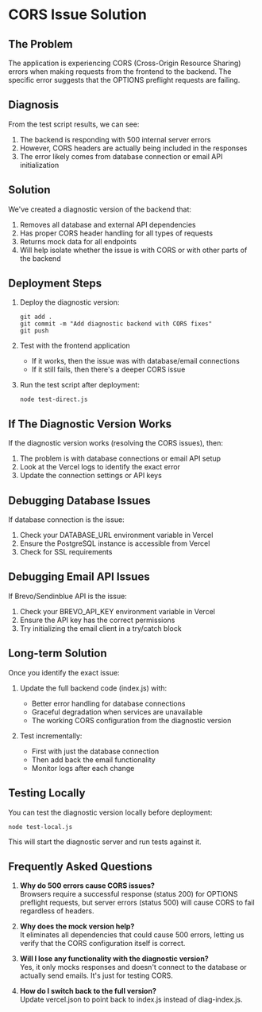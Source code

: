 # CORS Issue Solution

## The Problem

The application is experiencing CORS (Cross-Origin Resource Sharing) errors when making requests from the frontend to the backend. The specific error suggests that the OPTIONS preflight requests are failing.

## Diagnosis

From the test script results, we can see:

1. The backend is responding with 500 internal server errors
2. However, CORS headers are actually being included in the responses
3. The error likely comes from database connection or email API initialization

## Solution

We've created a diagnostic version of the backend that:

1. Removes all database and external API dependencies
2. Has proper CORS header handling for all types of requests
3. Returns mock data for all endpoints
4. Will help isolate whether the issue is with CORS or with other parts of the backend

## Deployment Steps

1. Deploy the diagnostic version:
   ```
   git add .
   git commit -m "Add diagnostic backend with CORS fixes"
   git push
   ```

2. Test with the frontend application
   - If it works, then the issue was with database/email connections
   - If it still fails, then there's a deeper CORS issue

3. Run the test script after deployment:
   ```
   node test-direct.js
   ```

## If The Diagnostic Version Works

If the diagnostic version works (resolving the CORS issues), then:

1. The problem is with database connections or email API setup
2. Look at the Vercel logs to identify the exact error
3. Update the connection settings or API keys

## Debugging Database Issues

If database connection is the issue:
1. Check your DATABASE_URL environment variable in Vercel
2. Ensure the PostgreSQL instance is accessible from Vercel
3. Check for SSL requirements

## Debugging Email API Issues

If Brevo/Sendinblue API is the issue:
1. Check your BREVO_API_KEY environment variable in Vercel
2. Ensure the API key has the correct permissions
3. Try initializing the email client in a try/catch block

## Long-term Solution

Once you identify the exact issue:

1. Update the full backend code (index.js) with:
   - Better error handling for database connections
   - Graceful degradation when services are unavailable
   - The working CORS configuration from the diagnostic version

2. Test incrementally:
   - First with just the database connection
   - Then add back the email functionality
   - Monitor logs after each change

## Testing Locally

You can test the diagnostic version locally before deployment:

```
node test-local.js
```

This will start the diagnostic server and run tests against it.

## Frequently Asked Questions

1. **Why do 500 errors cause CORS issues?**  
   Browsers require a successful response (status 200) for OPTIONS preflight requests, but server errors (status 500) will cause CORS to fail regardless of headers.

2. **Why does the mock version help?**  
   It eliminates all dependencies that could cause 500 errors, letting us verify that the CORS configuration itself is correct.

3. **Will I lose any functionality with the diagnostic version?**  
   Yes, it only mocks responses and doesn't connect to the database or actually send emails. It's just for testing CORS.

4. **How do I switch back to the full version?**  
   Update vercel.json to point back to index.js instead of diag-index.js.